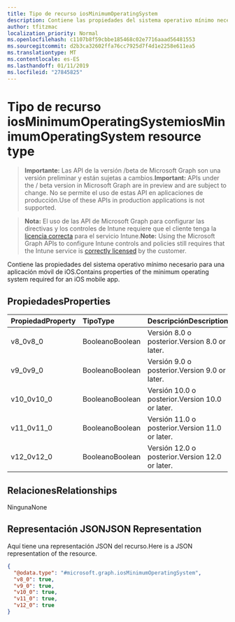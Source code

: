 ```yaml
---
title: Tipo de recurso iosMinimumOperatingSystem
description: Contiene las propiedades del sistema operativo mínimo necesario para una aplicación móvil de iOS.
author: tfitzmac
localization_priority: Normal
ms.openlocfilehash: c1107b8f59cbbe185468c02e7716aaad56481553
ms.sourcegitcommit: d2b3ca32602ffa76cc7925d7f4d1e2258e611ea5
ms.translationtype: MT
ms.contentlocale: es-ES
ms.lasthandoff: 01/11/2019
ms.locfileid: "27845825"
---
```

# <a name="iosminimumoperatingsystem-resource-type"></a><span data-ttu-id="2cd33-103">Tipo de recurso iosMinimumOperatingSystem</span><span class="sxs-lookup"><span data-stu-id="2cd33-103">iosMinimumOperatingSystem resource type</span></span>

> <span data-ttu-id="2cd33-104">**Importante:** Las API de la versión /beta de Microsoft Graph son una versión preliminar y están sujetas a cambios.</span><span class="sxs-lookup"><span data-stu-id="2cd33-104">**Important:** APIs under the / beta version in Microsoft Graph are in preview and are subject to change.</span></span> <span data-ttu-id="2cd33-105">No se permite el uso de estas API en aplicaciones de producción.</span><span class="sxs-lookup"><span data-stu-id="2cd33-105">Use of these APIs in production applications is not supported.</span></span>

> <span data-ttu-id="2cd33-106">**Nota:** El uso de las API de Microsoft Graph para configurar las directivas y los controles de Intune requiere que el cliente tenga la [licencia correcta](https://go.microsoft.com/fwlink/?linkid=839381) para el servicio Intune.</span><span class="sxs-lookup"><span data-stu-id="2cd33-106">**Note:** Using the Microsoft Graph APIs to configure Intune controls and policies still requires that the Intune service is [correctly licensed](https://go.microsoft.com/fwlink/?linkid=839381) by the customer.</span></span>

<span data-ttu-id="2cd33-107">Contiene las propiedades del sistema operativo mínimo necesario para una aplicación móvil de iOS.</span><span class="sxs-lookup"><span data-stu-id="2cd33-107">Contains properties of the minimum operating system required for an iOS mobile app.</span></span>
## <a name="properties"></a><span data-ttu-id="2cd33-108">Propiedades</span><span class="sxs-lookup"><span data-stu-id="2cd33-108">Properties</span></span>
|<span data-ttu-id="2cd33-109">Propiedad</span><span class="sxs-lookup"><span data-stu-id="2cd33-109">Property</span></span>|<span data-ttu-id="2cd33-110">Tipo</span><span class="sxs-lookup"><span data-stu-id="2cd33-110">Type</span></span>|<span data-ttu-id="2cd33-111">Descripción</span><span class="sxs-lookup"><span data-stu-id="2cd33-111">Description</span></span>|
|:---|:---|:---|
|<span data-ttu-id="2cd33-112">v8_0</span><span class="sxs-lookup"><span data-stu-id="2cd33-112">v8_0</span></span>|<span data-ttu-id="2cd33-113">Booleano</span><span class="sxs-lookup"><span data-stu-id="2cd33-113">Boolean</span></span>|<span data-ttu-id="2cd33-114">Versión 8.0 o posterior.</span><span class="sxs-lookup"><span data-stu-id="2cd33-114">Version 8.0 or later.</span></span>|
|<span data-ttu-id="2cd33-115">v9_0</span><span class="sxs-lookup"><span data-stu-id="2cd33-115">v9_0</span></span>|<span data-ttu-id="2cd33-116">Booleano</span><span class="sxs-lookup"><span data-stu-id="2cd33-116">Boolean</span></span>|<span data-ttu-id="2cd33-117">Versión 9.0 o posterior.</span><span class="sxs-lookup"><span data-stu-id="2cd33-117">Version 9.0 or later.</span></span>|
|<span data-ttu-id="2cd33-118">v10_0</span><span class="sxs-lookup"><span data-stu-id="2cd33-118">v10_0</span></span>|<span data-ttu-id="2cd33-119">Booleano</span><span class="sxs-lookup"><span data-stu-id="2cd33-119">Boolean</span></span>|<span data-ttu-id="2cd33-120">Versión 10.0 o posterior.</span><span class="sxs-lookup"><span data-stu-id="2cd33-120">Version 10.0 or later.</span></span>|
|<span data-ttu-id="2cd33-121">v11_0</span><span class="sxs-lookup"><span data-stu-id="2cd33-121">v11_0</span></span>|<span data-ttu-id="2cd33-122">Booleano</span><span class="sxs-lookup"><span data-stu-id="2cd33-122">Boolean</span></span>|<span data-ttu-id="2cd33-123">Versión 11.0 o posterior.</span><span class="sxs-lookup"><span data-stu-id="2cd33-123">Version 11.0 or later.</span></span>|
|<span data-ttu-id="2cd33-124">v12_0</span><span class="sxs-lookup"><span data-stu-id="2cd33-124">v12_0</span></span>|<span data-ttu-id="2cd33-125">Booleano</span><span class="sxs-lookup"><span data-stu-id="2cd33-125">Boolean</span></span>|<span data-ttu-id="2cd33-126">Versión 12.0 o posterior.</span><span class="sxs-lookup"><span data-stu-id="2cd33-126">Version 12.0 or later.</span></span>|

## <a name="relationships"></a><span data-ttu-id="2cd33-127">Relaciones</span><span class="sxs-lookup"><span data-stu-id="2cd33-127">Relationships</span></span>
<span data-ttu-id="2cd33-128">Ninguna</span><span class="sxs-lookup"><span data-stu-id="2cd33-128">None</span></span>
## <a name="json-representation"></a><span data-ttu-id="2cd33-129">Representación JSON</span><span class="sxs-lookup"><span data-stu-id="2cd33-129">JSON Representation</span></span>
<span data-ttu-id="2cd33-130">Aquí tiene una representación JSON del recurso.</span><span class="sxs-lookup"><span data-stu-id="2cd33-130">Here is a JSON representation of the resource.</span></span>
<!-- {
  "blockType": "resource",
  "@odata.type": "microsoft.graph.iosMinimumOperatingSystem"
}
-->
``` json
{
  "@odata.type": "#microsoft.graph.iosMinimumOperatingSystem",
  "v8_0": true,
  "v9_0": true,
  "v10_0": true,
  "v11_0": true,
  "v12_0": true
}
```





